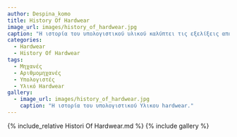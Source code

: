```yaml
---
author: Despina_komo
title: History Of Hardwear
image_url: images/history_of_hardwear.jpg
caption: "Η ιστορία του υπολογιστικού υλικού καλύπτει τις εξελίξεις από τις πρώιμες απλές συσκευές μέχρι τον υπολογισμό βοηθημάτων έως τους σύγχρονους υπολογιστές . Πριν από τον 20ο αιώνα, οι περισσότεροι υπολογισμοί γίνονταν από ανθρώπους. Τα πρώτα μηχανικά εργαλεία για να βοηθήσουν τους ανθρώπους με ψηφιακούς υπολογισμούς, όπως ο άβακας , αναφέρονταν ως υπολογιστικές μηχανές ή αριθμομηχανές (και άλλες ιδιόκτητες ονομασίες). Ο χειριστής του μηχανήματος ονομαζόταν υπολογιστής ."
categories:
  - Hardwear
  - History Of Hardwear
tags:
  - Μηχανές
  - Αριθμομηχανές
  - Υπολογιστές
  - Υλικό Hardwear
gallery:
  - image_url: images/history_of_hardwear.jpg
    caption: "H ιστορία του υπολογιστικού Υλικου hardwear."
---
```

  
{% include_relative  Histori Of Hardwear.md %}
{% include gallery %}
